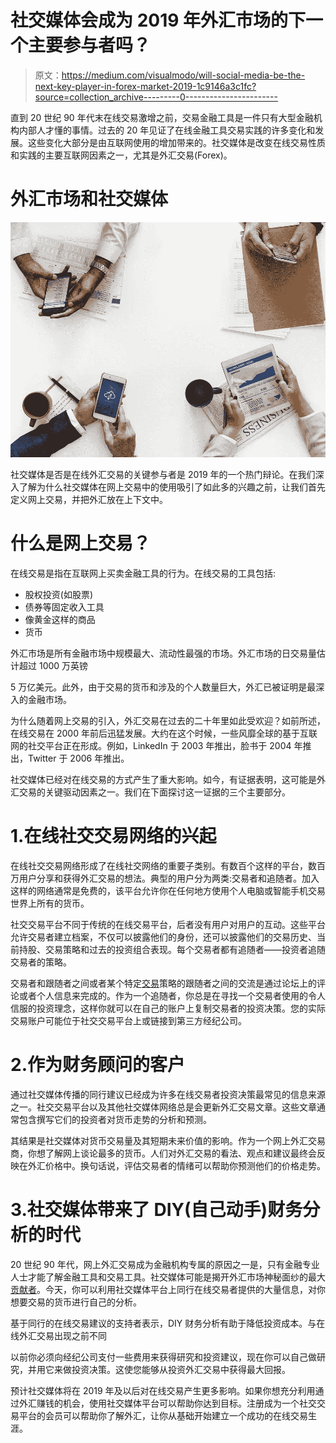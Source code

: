 # 社交媒体会成为 2019 年外汇市场的下一个主要参与者吗？

> 原文：<https://medium.com/visualmodo/will-social-media-be-the-next-key-player-in-forex-market-2019-1c9146a3c1fc?source=collection_archive---------0----------------------->

直到 20 世纪 90 年代末在线交易激增之前，交易金融工具是一件只有大型金融机构内部人才懂的事情。过去的 20 年见证了在线金融工具交易实践的许多变化和发展。这些变化大部分是由互联网使用的增加带来的。社交媒体是改变在线交易性质和实践的主要互联网因素之一，尤其是外汇交易(Forex)。

# 外汇市场和社交媒体

![](img/969ccee59cc2b6f82317a54e6e17a899.png)

社交媒体是否是在线外汇交易的关键参与者是 2019 年的一个热门辩论。在我们深入了解为什么社交媒体在网上交易中的使用吸引了如此多的兴趣之前，让我们首先定义网上交易，并把外汇放在上下文中。

# 什么是网上交易？

在线交易是指在互联网上买卖金融工具的行为。在线交易的工具包括:

*   股权投资(如股票)
*   债券等固定收入工具
*   像黄金这样的商品
*   货币

外汇市场是所有金融市场中规模最大、流动性最强的市场。外汇市场的日交易量估计超过 1000 万英镑

5 万亿美元。此外，由于交易的货币和涉及的个人数量巨大，外汇已被证明是最深入的金融市场。

为什么随着网上交易的引入，外汇交易在过去的二十年里如此受欢迎？如前所述，在线交易在 2000 年前后迅猛发展。大约在这个时候，一些风靡全球的基于互联网的社交平台正在形成。例如，LinkedIn 于 2003 年推出，脸书于 2004 年推出，Twitter 于 2006 年推出。

社交媒体已经对在线交易的方式产生了重大影响。如今，有证据表明，这可能是外汇交易的关键驱动因素之一。我们在下面探讨这一证据的三个主要部分。

# 1.在线社交交易网络的兴起

在线社交交易网络形成了在线社交网络的重要子类别。有数百个这样的平台，数百万用户分享和获得外汇交易的想法。典型的用户分为两类:交易者和追随者。加入这样的网络通常是免费的，该平台允许你在任何地方使用个人电脑或智能手机交易世界上所有的货币。

社交交易平台不同于传统的在线交易平台，后者没有用户对用户的互动。这些平台允许交易者建立档案，不仅可以披露他们的身份，还可以披露他们的交易历史、当前持股、交易策略和过去的投资组合表现。每个交易者都有追随者——投资者追随交易者的策略。

交易者和跟随者之间或者某个特定[交易](https://visualmodo.com/blog/)策略的跟随者之间的交流是通过论坛上的评论或者个人信息来完成的。作为一个追随者，你总是在寻找一个交易者使用的令人信服的投资理念，这样你就可以在自己的账户上复制交易者的投资决策。您的实际交易账户可能位于社交交易平台上或链接到第三方经纪公司。

# 2.作为财务顾问的客户

通过社交媒体传播的同行建议已经成为许多在线交易者投资决策最常见的信息来源之一。社交交易平台以及其他社交媒体网络总是会更新外汇交易文章。这些文章通常包含撰写它们的投资者对货币走势的分析和预测。

其结果是社交媒体对货币交易量及其短期未来价值的影响。作为一个网上外汇交易商，你想了解网上谈论最多的货币。人们对外汇交易的看法、观点和建议最终会反映在外汇价格中。换句话说，评估交易者的情绪可以帮助你预测他们的价格走势。

# 3.社交媒体带来了 DIY(自己动手)财务分析的时代

20 世纪 90 年代，网上外汇交易成为金融机构专属的原因之一是，只有金融专业人士才能了解金融工具和交易工具。社交媒体可能是揭开外汇市场神秘面纱的最大[贡献者](https://awards.visualmodo.com/)。今天，你可以利用社交媒体平台上同行在线交易者提供的大量信息，对你想要交易的货币进行自己的分析。

基于同行的在线交易建议的支持者表示，DIY 财务分析有助于降低投资成本。与在线外汇交易出现之前不同

以前你必须向经纪公司支付一些费用来获得研究和投资建议，现在你可以自己做研究，并用它来做投资决策。这使您能够从投资外汇交易中获得最大回报。

预计社交媒体将在 2019 年及以后对在线交易产生更多影响。如果你想充分利用通过外汇赚钱的机会，使用社交媒体平台可以帮助你达到目标。注册成为一个社交交易平台的会员可以帮助你了解外汇，让你从基础开始建立一个成功的在线交易生涯。